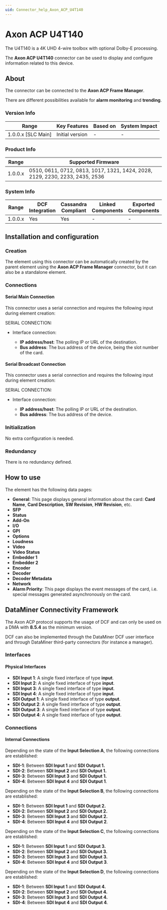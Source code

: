 ```yaml
---
uid: Connector_help_Axon_ACP_U4T140
---
```


# Axon ACP U4T140

The U4T140 is a 4K UHD 4-wire toolbox with optional Dolby-E processing.

The **Axon ACP U4T140** connector can be used to display and configure information related to this device.

## About

The connector can be connected to the **Axon ACP Frame Manager**.

There are different possibilities available for **alarm monitoring** and **trending**.

### Version Info

| **Range**            | **Key Features** | **Based on** | **System Impact** |
|----------------------|------------------|--------------|-------------------|
| 1.0.0.x \[SLC Main\] | Initial version  | \-           | \-                |

### Product Info

| **Range** | **Supported Firmware**                                                       |
|-----------|------------------------------------------------------------------------------|
| 1.0.0.x   | 0510, 0611, 0712, 0813, 1017, 1321, 1424, 2028, 2129, 2230, 2233, 2435, 2536 |

### System Info

| **Range** | **DCF Integration** | **Cassandra Compliant** | **Linked Components** | **Exported Components** |
|-----------|---------------------|-------------------------|-----------------------|-------------------------|
| 1.0.0.x   | Yes                 | Yes                     | \-                    | \-                      |

## Installation and configuration

### Creation

The element using this connector can be automatically created by the parent element using the **Axon ACP Frame Manager** connector, but it can also be a standalone element.

### Connections

#### Serial Main Connection

This connector uses a serial connection and requires the following input during element creation:

SERIAL CONNECTION:

- Interface connection:

  - **IP address/host**: The polling IP or URL of the destination.
  - **Bus address**: The bus address of the device, being the slot number of the card.

#### Serial Broadcast Connection

This connector uses a serial connection and requires the following input during element creation:

SERIAL CONNECTION:

- Interface connection:

  - **IP address/host**: The polling IP or URL of the destination.
  - **Bus address**: The bus address of the device.

### Initialization

No extra configuration is needed.

### Redundancy

There is no redundancy defined.

## How to use

The element has the following data pages:

- **General**: This page displays general information about the card: **Card Name**, **Card Description**, **SW Revision**, **HW Revision**, etc.
- **SFP**
- **Status**
- **Add-On**
- **I/O**
- **GPI**
- **Options**
- **Loudness**
- **Video**
- **Video Status**
- **Embedder 1**
- **Embedder 2**
- **Encoder**
- **Decoder**
- **Decoder Metadata**
- **Network**
- **Alarm Priority**: This page displays the event messages of the card, i.e. special messages generated asynchronously on the card.

## DataMiner Connectivity Framework

The Axon ACP protocol supports the usage of DCF and can only be used on a DMA with **8.5.4** as the minimum version.

DCF can also be implemented through the DataMiner DCF user interface and through DataMiner third-party connectors (for instance a manager).

### Interfaces

#### Physical Interfaces

- **SDI Input 1**: A single fixed interface of type **input**.
- **SDI Input 2**: A single fixed interface of type **input**.
- **SDI Input 3**: A single fixed interface of type **input**.
- **SDI Input 4**: A single fixed interface of type **input**.
- **SDI Output 1**: A single fixed interface of type **output**.
- **SDI Output 2**: A single fixed interface of type **output**.
- **SDI Output 3**: A single fixed interface of type **output**.
- **SDI Output 4**: A single fixed interface of type **output**.

### Connections

#### Internal Connections

Depending on the state of the **Input Selection A**, the following connections are established:

- **SDI-1**: Between **SDI Input 1** and **SDI Output 1.**
- **SDI-2**: Between **SDI Input 2** and **SDI Output 1.**
- **SDI-3**: Between **SDI Input 3** and **SDI Output 1.**
- **SDI-4**: Between **SDI Input 4** and **SDI Output 1**.

Depending on the state of the **Input Selection B**, the following connections are established:

- **SDI-1**: Between **SDI Input 1** and **SDI Output 2.**
- **SDI-2**: Between **SDI Input 2** and **SDI Output 2.**
- **SDI-3**: Between **SDI Input 3** and **SDI Output 2.**
- **SDI-4**: Between **SDI Input 4** and **SDI Output 2**.

Depending on the state of the **Input Selection C**, the following connections are established:

- **SDI-1**: Between **SDI Input 1** and **SDI Output 3.**
- **SDI-2**: Between **SDI Input 2** and **SDI Output 3.**
- **SDI-3**: Between **SDI Input 3** and **SDI Output 3.**
- **SDI-4**: Between **SDI Input 4** and **SDI Output 3**.

Depending on the state of the **Input Selection D**, the following connections are established:

- **SDI-1**: Between **SDI Input 1** and **SDI Output 4.**
- **SDI-2**: Between **SDI Input 2** and **SDI Output 4.**
- **SDI-3**: Between **SDI Input 3** and **SDI Output 4.**
- **SDI-4**: Between **SDI Input 4** and **SDI Output 4**.
